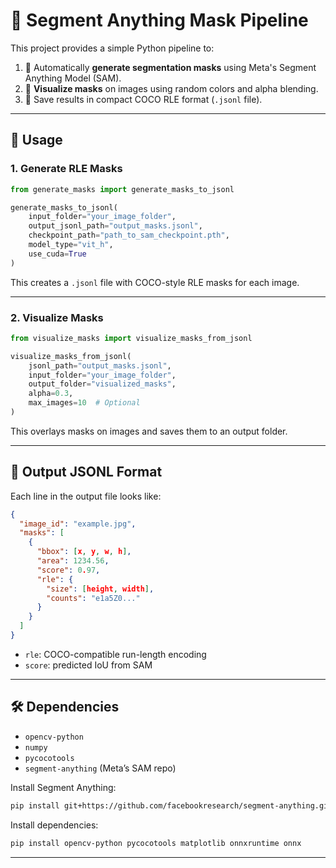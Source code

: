 # 📌 Segment Anything Mask Pipeline

This project provides a simple Python pipeline to:

1. 🧠 Automatically **generate segmentation masks** using Meta's Segment Anything Model (SAM).
2. 🎨 **Visualize masks** on images using random colors and alpha blending.
3. 💾 Save results in compact COCO RLE format (`.jsonl` file).

---

## 🚀 Usage

### 1. Generate RLE Masks

```python
from generate_masks import generate_masks_to_jsonl

generate_masks_to_jsonl(
    input_folder="your_image_folder",
    output_jsonl_path="output_masks.jsonl",
    checkpoint_path="path_to_sam_checkpoint.pth",
    model_type="vit_h",
    use_cuda=True
)
```

This creates a `.jsonl` file with COCO-style RLE masks for each image.

---

### 2. Visualize Masks

```python
from visualize_masks import visualize_masks_from_jsonl

visualize_masks_from_jsonl(
    jsonl_path="output_masks.jsonl",
    input_folder="your_image_folder",
    output_folder="visualized_masks",
    alpha=0.3,
    max_images=10  # Optional
)
```

This overlays masks on images and saves them to an output folder.

---

## 🧾 Output JSONL Format

Each line in the output file looks like:

```json
{
  "image_id": "example.jpg",
  "masks": [
    {
      "bbox": [x, y, w, h],
      "area": 1234.56,
      "score": 0.97,
      "rle": {
        "size": [height, width],
        "counts": "e1a5Z0..."
      }
    }
  ]
}
```

- `rle`: COCO-compatible run-length encoding
- `score`: predicted IoU from SAM

---

## 🛠 Dependencies

- `opencv-python`
- `numpy`
- `pycocotools`
- `segment-anything` (Meta’s SAM repo)

Install Segment Anything:

```bash
pip install git+https://github.com/facebookresearch/segment-anything.git
```

Install dependencies:

```bash
pip install opencv-python pycocotools matplotlib onnxruntime onnx
```

---
